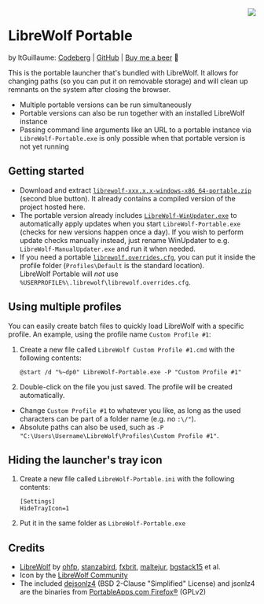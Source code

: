 <img src="LibreWolf-Portable.ico" align="right">

# LibreWolf Portable
by ltGuillaume: [Codeberg](https://codeberg.org/ltGuillaume) | [GitHub](https://github.com/ltGuillaume) | [Buy me a beer](https://buymeacoff.ee/ltGuillaume) 🍺

This is the portable launcher that's bundled with LibreWolf. It allows for changing paths (so you can put it on removable storage) and will clean up remnants on the system after closing the browser.

- Multiple portable versions can be run simultaneously
- Portable versions can also be run together with an installed LibreWolf instance
- Passing command line arguments like an URL to a portable instance via `LibreWolf-Portable.exe` is only possible when that portable version is not yet running

## Getting started
- Download and extract [`librewolf-xxx.x.x-windows-x86_64-portable.zip`](https://librewolf.net/installation/windows/) (second blue button). It already contains a compiled version of the project hosted here.
- The portable version already includes [`LibreWolf-WinUpdater.exe`](https://codeberg.org/ltGuillaume/LibreWolf-WinUpdater/releases) to automatically apply updates when you start `LibreWolf-Portable.exe` (checks for new versions happen once a day). If you wish to perform update checks manually instead, just rename WinUpdater to e.g. `LibreWolf-ManualUpdater.exe` and run it when needed.
- If you need a portable [`librewolf.overrides.cfg`](https://librewolf.net/docs/settings/#where-do-i-find-my-librewolfoverridescfg), you can put it inside the profile folder (`Profiles\Default` is the standard location).  
LibreWolf Portable will _not_ use `%USERPROFILE%\.librewolf\librewolf.overrides.cfg`.

## Using multiple profiles
You can easily create batch files to quickly load LibreWolf with a specific profile. An example, using the profile name `Custom Profile #1`:
1. Create a new file called `LibreWolf Custom Profile #1.cmd` with the following contents:  
    ```
    @start /d "%~dp0" LibreWolf-Portable.exe -P "Custom Profile #1"
    ```
2. Double-click on the file you just saved. The profile will be created automatically.
- Change `Custom Profile #1` to whatever you like, as long as the used characters can be part of a folder name (e.g. no `:\/"`).
- Absolute paths can also be used, such as `-P "C:\Users\Username\LibreWolf\Profiles\Custom Profile #1"`.

## Hiding the launcher's tray icon
1. Create a new file called `LibreWolf-Portable.ini` with the following contents:
    ```
    [Settings]
    HideTrayIcon=1
    ```
2. Put it in the same folder as `LibreWolf-Portable.exe`

## Credits
* [LibreWolf](https://librewolf.net) by [ohfp](https://gitlab.com/ohfp), [stanzabird](https://stanzabird.nl), [fxbrit](https://gitlab.com/fxbrit), [maltejur](https://gitlab.com/maltejur), [bgstack15](https://bgstack15.wordpress.com) et al.
* Icon by the [LibreWolf Community](https://gitlab.com/librewolf-community/branding/-/tree/master/icon)
* The included [dejsonlz4](https://github.com/avih/dejsonlz4/) (BSD 2-Clause "Simplified" License) and jsonlz4 are the binaries from [PortableApps.com Firefox®](https://portableapps.com/apps/internet/firefox_portable) (GPLv2)
